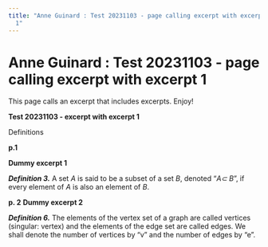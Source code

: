 ```yaml
---
title: "Anne Guinard : Test 20231103 - page calling excerpt with excerpt
  1"
---
```


# <span id="title-text"> Anne Guinard : Test 20231103 - page calling excerpt with excerpt 1 </span>

This page calls an excerpt that includes excerpts. Enjoy!

**Test 20231103 - excerpt with excerpt 1**

Definitions

**p.1**

**Dummy excerpt 1**

***Definition 3.*** A set *A* is said to be a subset of a set *B*,
denoted “*A⊂ B*”, if every element of *A* is also an element of *B*.

**p. 2**
**Dummy excerpt 2**

***Definition 6.*** <span colorid="wfajih2nlz">The elements of the
vertex set of a graph are called vertices </span>(singular: vertex) and
the elements of the edge set are called edges. We shall denote the
number of vertices by “v” and the number of edges by “e”.
